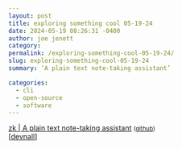 ```yaml
---
layout: post
title: exploring something cool 05-19-24
date: 2024-05-19 08:26:31 -0400
author: joe jenett
category: 
permalink: /exploring-something-cool-05-19-24/
slug: exploring-something-cool-05-19-24
summary: ‘A plain text note-taking assistant’

categories:
  - cli
  - open-source
  - software
---
```

<a title="zk | A plain text note-taking assistant" href="https://zk-org.github.io/zk/">zk | A plain text note-taking assistant</a> <small> (<a href="https://github.com/zk-org/zk">github</a>)</small><br>[<a href="https://pinboard.in/u:devnall">devnall</a>]

<a style="display:none;" href="https://brid.gy/publish/mastodon"><small>(cross-posted to mastodon)</small></a>